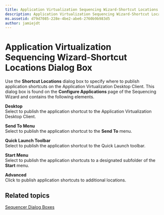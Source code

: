 ```yaml
---
title: Application Virtualization Sequencing Wizard-Shortcut Locations Dialog Box
description: Application Virtualization Sequencing Wizard-Shortcut Locations Dialog Box
ms.assetid: d79d7085-228e-4be2-abe6-2760b9b983d5
author: jamiejdt
---
```


# Application Virtualization Sequencing Wizard-Shortcut Locations Dialog Box


Use the **Shortcut Locations** dialog box to specify where to publish application shortcuts on the Application Virtualization Desktop Client. This dialog box is found on the **Configure Applications** page of the Sequencing Wizard and contains the following elements.

<a href="" id="desktop"></a>**Desktop**  
Select to publish the application shortcut to the Application Virtualization Desktop Client.

<a href="" id="send-to-menu"></a>**Send To Menu**  
Select to publish the application shortcut to the **Send To** menu.

<a href="" id="quick-launch-toolbar"></a>**Quick Launch Toolbar**  
Select to publish the application shortcut to the Quick Launch toolbar.

<a href="" id="start-menu"></a>**Start Menu**  
Select to publish the application shortcuts to a designated subfolder of the **Start** menu.

<a href="" id="advanced"></a>**Advanced**  
Click to publish application shortcuts to additional locations.

## Related topics


[Sequencer Dialog Boxes](sequencer-dialog-boxes.md)

 

 





